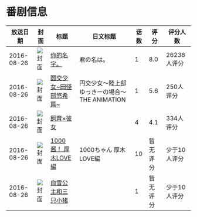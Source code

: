 # 番剧信息

|放送日期|封面|标题|日文标题|话数|评分|评分人数|
|---|---|---|---|---|---|---|
|2016-08-26|![封面](https://lain.bgm.tv/pic/cover/c/20/15/160209_2UzU8.jpg)|[你的名字。](https://bangumi.tv/subject/160209)|君の名は。|1|8.0|26238人评分|
|2016-08-26|![封面](https://bangumi.tv/img/no_icon_subject.png)|[圆交少女~田径部悠希篇~](https://bangumi.tv/subject/184433)|円交少女～陸上部ゆっきーの場合～THE ANIMATION|1|5.6|250人评分|
|2016-08-26|![封面](https://bangumi.tv/img/no_icon_subject.png)|[飼育×彼女](https://bangumi.tv/subject/184739)||4|4.1|334人评分|
|2016-08-26|![封面](https://lain.bgm.tv/pic/cover/c/aa/7f/196702_V2bCw.jpg)|[1000酱！ 厚木LOVE編](https://bangumi.tv/subject/196702)|1000ちゃん 厚木LOVE編|10|暂无评分|少于10人评分|
|2016-08-26|![封面](https://lain.bgm.tv/pic/cover/c/77/28/218209_dP6bW.jpg)|[白雪公主和三只小猪](https://bangumi.tv/subject/218209)||1|暂无评分|少于10人评分|
